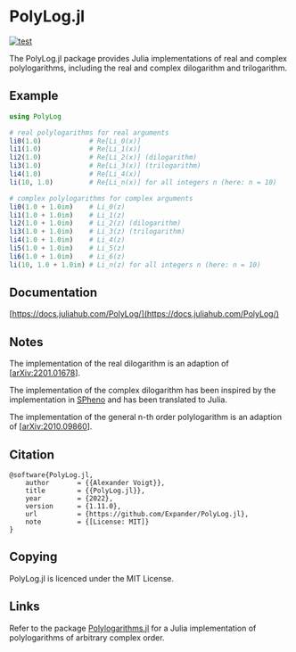 PolyLog.jl
==========

[![test](https://github.com/Expander/PolyLog.jl/actions/workflows/build.yml/badge.svg)](https://github.com/Expander/PolyLog.jl/actions/workflows/build.yml)

The PolyLog.jl package provides Julia implementations of real and
complex polylogarithms, including the real and complex dilogarithm and
trilogarithm.


Example
-------

```.jl
using PolyLog

# real polylogarithms for real arguments
li0(1.0)            # Re[Li_0(x)]
li1(1.0)            # Re[Li_1(x)]
li2(1.0)            # Re[Li_2(x)] (dilogarithm)
li3(1.0)            # Re[Li_3(x)] (trilogarithm)
li4(1.0)            # Re[Li_4(x)]
li(10, 1.0)         # Re[Li_n(x)] for all integers n (here: n = 10)

# complex polylogarithms for complex arguments
li0(1.0 + 1.0im)    # Li_0(z)
li1(1.0 + 1.0im)    # Li_1(z)
li2(1.0 + 1.0im)    # Li_2(z) (dilogarithm)
li3(1.0 + 1.0im)    # Li_3(z) (trilogarithm)
li4(1.0 + 1.0im)    # Li_4(z)
li5(1.0 + 1.0im)    # Li_5(z)
li6(1.0 + 1.0im)    # Li_6(z)
li(10, 1.0 + 1.0im) # Li_n(z) for all integers n (here: n = 10)
```


Documentation
-------------

[https://docs.juliahub.com/PolyLog/](https://docs.juliahub.com/PolyLog/)


Notes
-----

The implementation of the real dilogarithm is an adaption of
[[arXiv:2201.01678](https://arxiv.org/abs/2201.01678)].

The implementation of the complex dilogarithm has been inspired by the
implementation in [SPheno](https://spheno.hepforge.org) and has been
translated to Julia.

The implementation of the general n-th order polylogarithm is an
adaption of [[arXiv:2010.09860](https://arxiv.org/abs/2010.09860)].


Citation
--------

~~~.bibtex
@software{PolyLog.jl,
    author       = {{Alexander Voigt}},
    title        = {{PolyLog.jl}},
    year         = {2022},
    version      = {1.11.0},
    url          = {https://github.com/Expander/PolyLog.jl},
    note         = {[License: MIT]}
}
~~~


Copying
-------

PolyLog.jl is licenced under the MIT License.


Links
-----

Refer to the package
[Polylogarithms.jl](https://github.com/mroughan/Polylogarithms.jl) for
a Julia implementation of polylogarithms of arbitrary complex order.
